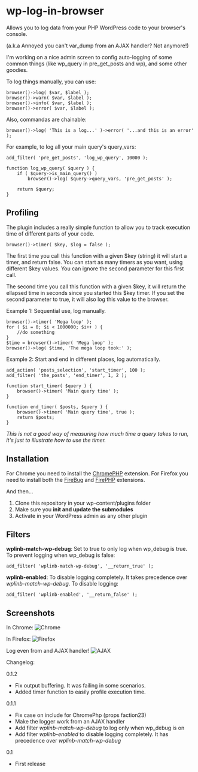 wp-log-in-browser
=================

Allows you to log data from your PHP WordPress code to your browser's console.

(a.k.a Annoyed you can't var_dump from an AJAX handler? Not anymore!)

I'm working on a nice admin screen to config auto-logging of some common things (like wp_query in pre_get_posts and wp), and some other goodies.

To log things manually, you can use:

    browser()->log( $var, $label );
    browser()->warn( $var, $label );
    browser()->info( $var, $label );
    browser()->error( $var, $label );

Also, commandas are chainable:

    browser()->log( 'This is a log...' )->error( '...and this is an error' );

For example, to log all your main query's query_vars:

    add_filter( 'pre_get_posts', 'log_wp_query', 10000 );

    function log_wp_query( $query ) {
        if ( $query->is_main_query() )
            browser()->log( $query->query_vars, 'pre_get_posts' );

        return $query;
    }

Profiling
---------

The plugin includes a really simple function to allow you to track execution time of different parts of your code.

    browser()->timer( $key, $log = false );

The first time you call this function with a given $key (string) it will start a timer, and return false. You can start as many timers as you want, using different $key values. You can ignore the second parameter for this first call.

The second time you call this function with a given $key, it will return the ellapsed time in seconds since you started this $key timer. If you set the second parameter to true, it will also log this value to the browser.

Example 1: Sequential use, log manually.

    browser()->timer( 'Mega loop' );
    for ( $i = 0; $i < 1000000; $i++ ) {
        //do something
    }
    $time = browser()->timer( 'Mega loop' );
    browser()->log( $time, 'The mega loop took:' );

Example 2: Start and end in different places, log automatically.

    add_action( 'posts_selection', 'start_timer', 100 );
    add_filter( 'the_posts', 'end_timer', 1, 2 );

    function start_timer( $query ) {
        browser()->timer( 'Main query time' );
    }

    function end_timer( $posts, $query ) {
        browser()->timer( 'Main query time', true );
        return $posts;
    }

*This is not a good way of measuring how much time a query takes to run, it's just to illustrate how to use the timer.*

Installation
------------

For Chrome you need to install the [ChromePHP](http://www.chromephp.com/) extension.
For Firefox you need to install both the [FireBug](http://getfirebug.com/) and [FirePHP](http://www.firephp.org/) extensions.

And then...

1. Clone this repository in your wp-content/plugins folder
2. Make sure you **init and update the submodules**
3. Activate in your WordPress admin as any other plugin

Filters
-----------

**wplinb-match-wp-debug**: Set to true to only log when wp_debug is true. To prevent logging when wp_debug is false:

    add_filter( 'wplinb-match-wp-debug', '__return_true' );

**wplinb-enabled**: To disable logging completely. It takes precedence over *wplinb-match-wp-debug*. To disable logging:

    add_filter( 'wplinb-enabled', '__return_false' );


Screenshots
-----------

In Chrome:
![Chrome](http://screenshots.mzaweb.com/hFXw)

In Firefox:
![Firefox](http://screenshots.mzaweb.com/hFY6)

Log even from and AJAX handler!
![AJAX](http://screenshots.mzaweb.com/hGnY)


Changelog:

0.1.2
* Fix output buffering. It was failing in some scenarios.
* Added timer function to easily profile execution time.

0.1.1
* Fix case on include for ChromePhp (props faction23)
* Make the logger work from an AJAX handler
* Add filter *wplinb-match-wp-debug* to log only when wp_debug is on
* Add filter *wplinb-enabled* to disable logging completely. It has precedence over *wplinb-match-wp-debug*

0.1
* First release